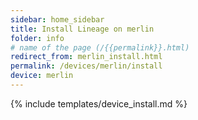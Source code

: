 ```yaml
---
sidebar: home_sidebar
title: Install Lineage on merlin
folder: info
# name of the page (/{{permalink}}.html)
redirect_from: merlin_install.html
permalink: /devices/merlin/install
device: merlin
---
```

{% include templates/device_install.md %}
